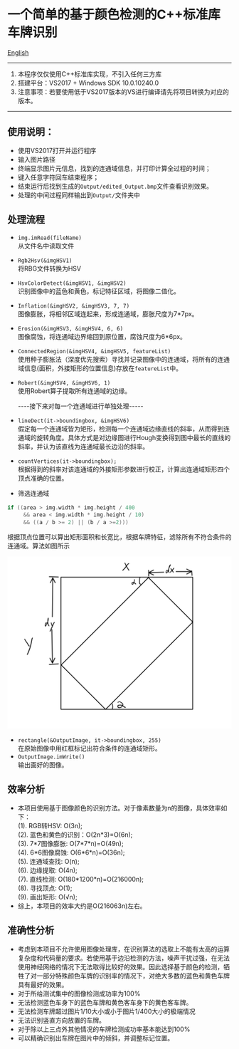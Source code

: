 # 一个简单的基于颜色检测的C++标准库车牌识别

[English](README.md)

***
1. 本程序仅仅使用C++标准库实现，不引入任何三方库
2. 搭建平台：VS2017 + Windows SDK 10.0.10240.0
3. 注意事项：若要使用低于VS2017版本的VS进行编译请先将项目转换为对应的版本。  
***

## 使用说明：
  * 使用VS2017打开并运行程序
  * 输入图片路径
  * 终端显示图片元信息，找到的连通域信息，并打印计算全过程的时间；
  * 键入任意字符回车结束程序；
  * 结束运行后找到生成的`Output/edited_Output.bmp`文件查看识别效果。
  * 处理的中间过程同样输出到`Output/`文件夹中

## 处理流程
  * `img.imRead(fileName)`  
    从文件名中读取文件  
  * `Rgb2Hsv(&imgHSV1)`   
    将RBG文件转换为HSV
  * `HsvColorDetect(&imgHSV1, &imgHSV2)`   
    识别图像中的蓝色和黄色，标记特征区域，将图像二值化。
  * `Inflation(&imgHSV2, &imgHSV3, 7, 7)`  
    图像膨胀，将相邻区域连起来，形成连通域，膨胀尺度为7\*7px。
  * `Erosion(&imgHSV3, &imgHSV4, 6, 6)`  
    图像腐蚀，将连通域边界缩回到原位置，腐蚀尺度为6\*6px。
  * `ConnectedRegion(&imgHSV4, &imgHSV5, featureList)`  
    使用种子膨胀法（深度优先搜索）寻找并记录图像中的连通域，将所有的连通域信息(面积，外接矩形的位置信息)存放在`featureList`中。
  * `Robert(&imgHSV4, &imgHSV6, 1)`  
    使用Robert算子提取所有连通域的边缘。

    ----接下来对每一个连通域进行单独处理-----

  * `lineDect(it->boundingbox, &imgHSV6)`  
    假定每一个连通域皆为矩形，检测每一个连通域边缘直线的斜率，从而得到连通域的旋转角度。具体方式是对边缘图进行Hough变换得到图中最长的直线的斜率，并认为该直线为连通域最长边沿的斜率。
  * `countVertices(it->boundingbox);`  
    根据得到的斜率对该连通域的外接矩形参数进行校正，计算出连通域矩形四个顶点准确的位置。
  * 筛选连通域
  ```c++
  if ((area > img.width * img.height / 400
       && area < img.width * img.height / 10)
       && ((a / b >= 2) || (b / a >=2)))
  ```  
  根据顶点位置可以算出矩形面积和长宽比，根据车牌特征，滤除所有不符合条件的连通域。算法如图所示

  ![countVertices](./Fix.png)
  
  * `rectangle(&OutputImage, it->boundingbox, 255)`  
    在原始图像中用红框标记出符合条件的连通域矩形。
  * `OutputImage.imWrite()`  
    输出画好的图像。

## 效率分析
  * 本项目使用基于图像颜色的识别方法。对于像素数量为n的图像，具体效率如下：  
      (1). RGB转HSV: O(3n);  
      (2). 蓝色和黄色的识别：O(2n\*3)=O(6n);  
      (3). 7\*7图像膨胀: O(7\*7\*n)=O(49n);  
      (4). 6\*6图像腐蚀: O(6\*6\*n)=O(36n);  
      (5). 连通域查找: O(n);  
      (6). 边缘提取: O(4n);  
      (7). 直线检测: O(180\*1200\*n)=O(216000n);  
      (8). 寻找顶点: O(1);  
      (9). 画出矩形: O(&radic;n);  
  * 综上，本项目的效率大约是O(216063n)左右。

## 准确性分析
  * 考虑到本项目不允许使用图像处理库，在识别算法的选取上不能有太高的运算复杂度和代码量的要求。若使用基于边沿检测的方法，噪声干扰过强，在无法使用神经网络的情况下无法取得比较好的效果。因此选择基于颜色的检测，牺牲了对一部分特殊颜色车牌的识别率的情况下，对绝大多数的蓝色和黄色车牌具有最好的效果。
  * 对于所给测试集中的图像检测成功率为100%
  * 无法检测蓝色车身下的蓝色车牌和黄色客车身下的黄色客车牌。
  * 无法检测车牌超过图片1/10大小或小于图片1/400大小的极端情况
  * 无法识别竖直方向放置的车牌。
  * 对于除以上三点外其他情况的车牌检测成功率基本能达到100%
  * 可以精确识别出车牌在图片中的倾斜，并调整标记位置。
